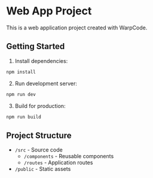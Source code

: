 # Web App Project

This is a web application project created with WarpCode.

## Getting Started

1. Install dependencies:
```bash
npm install
```

2. Run development server:
```bash
npm run dev
```

3. Build for production:
```bash
npm run build
```

## Project Structure

- `/src` - Source code
  - `/components` - Reusable components
  - `/routes` - Application routes
- `/public` - Static assets
